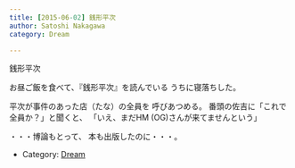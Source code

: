 ```yaml
---
title: [2015-06-02] 銭形平次
author: Satoshi Nakagawa
category: Dream

---
```


銭形平次

 お昼ご飯を食べて、『銭形平次』を読んでいる
うちに寝落ちした。

 平次が事件のあった店（たな）の全員を
呼びあつめる。
番頭の佐吉に「これで全員か？」と聞くと、
「いえ、まだHM (OG)さんが来てませんという」

 ・・・博論もとって、
本も出版したのに・・・。

- Category: [Dream](https://merapano.github.io/categories.html#Dream)

